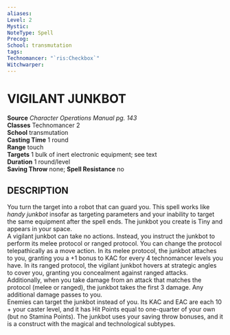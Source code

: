```yaml
---
aliases: 
Level: 2
Mystic: 
NoteType: Spell
Precog: 
School: transmutation 
tags: 
Technomancer: "`ris:Checkbox`"
Witchwarper: 
---
```

# VIGILANT JUNKBOT

**Source** _Character Operations Manual pg. 143_  
**Classes** Technomancer 2  
**School** transmutation  
**Casting Time** 1 round  
**Range** touch  
**Targets** 1 bulk of inert electronic equipment; see text  
**Duration** 1 round/level  
**Saving Throw** none; **Spell Resistance** no

## DESCRIPTION

You turn the target into a robot that can guard you. This spell works like _handy junkbot_ insofar as targeting parameters and your inability to target the same equipment after the spell ends. The junkbot you create is Tiny and appears in your space.  
A vigilant junkbot can take no actions. Instead, you instruct the junkbot to perform its melee protocol or ranged protocol. You can change the protocol telepathically as a move action. In its melee protocol, the junkbot attaches to you, granting you a +1 bonus to KAC for every 4 technomancer levels you have. In its ranged protocol, the vigilant junkbot hovers at strategic angles to cover you, granting you concealment against ranged attacks. Additionally, when you take damage from an attack that matches the protocol (melee or ranged), the junkbot takes the first 3 damage. Any additional damage passes to you.  
Enemies can target the junkbot instead of you. Its KAC and EAC are each 10 + your caster level, and it has Hit Points equal to one-quarter of your own (but no Stamina Points). The junkbot uses your saving throw bonuses, and it is a construct with the magical and technological subtypes.